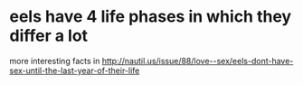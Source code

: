 # eels have 4 life phases in which they differ a lot
more interesting facts in
http://nautil.us/issue/88/love--sex/eels-dont-have-sex-until-the-last-year-of-their-life
